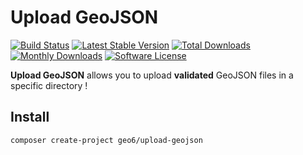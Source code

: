 # Upload GeoJSON

[![Build Status](https://travis-ci.org/geo6/upload-geojson.svg?branch=master)](https://travis-ci.org/geo6/upload-geojson)
[![Latest Stable Version](https://poser.pugx.org/geo6/upload-geojson/v/stable)](https://packagist.org/packages/geo6/upload-geojson)
[![Total Downloads](https://poser.pugx.org/geo6/upload-geojson/downloads)](https://packagist.org/packages/geo6/upload-geojson)
[![Monthly Downloads](https://poser.pugx.org/geo6/upload-geojson/d/monthly.png)](https://packagist.org/packages/geo6/upload-geojson)
[![Software License](https://img.shields.io/badge/license-GPL--3.0-brightgreen.svg)](LICENSE)

**Upload GeoJSON** allows you to upload **validated** GeoJSON files in a specific directory !

## Install

    composer create-project geo6/upload-geojson
